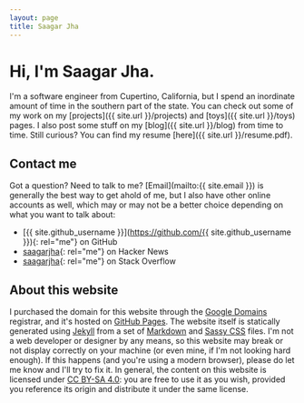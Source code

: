 ```yaml
---
layout: page
title: Saagar Jha
---
```


# Hi, I'm Saagar Jha.
I'm a software engineer from Cupertino, California, but I spend an inordinate amount of time in the southern part of the state. You can check out some of my work on my [projects]({{ site.url }}/projects) and [toys]({{ site.url }}/toys) pages. I also post some stuff on my [blog]({{ site.url }}/blog) from time to time. Still curious? You can find my resume [here]({{ site.url }}/resume.pdf).

## Contact me
Got a question? Need to talk to me? [Email](mailto:{{ site.email }}) is generally the best way to get ahold of me, but I also have other online accounts as well, which may or may not be a better choice depending on what you want to talk about:

- [{{ site.github_username }}](https://github.com/{{ site.github_username }}){: rel="me"} on GitHub
- [saagarjha](https://news.ycombinator.com/user?id=saagarjha){: rel="me"} on Hacker News
- [saagarjha](https://stackoverflow.com/users/5230900/saagarjha){: rel="me"} on Stack Overflow

## About this website
I purchased the domain for this website through the [Google Domains](https://domains.google/) registrar, and it's hosted on [GitHub Pages](https://pages.github.com). The website itself is statically generated using [Jekyll](https://jekyllrb.com) from a set of [Markdown](https://daringfireball.net/projects/markdown/) and [Sassy CSS](http://sass-lang.com) files. I'm not a web developer or designer by any means, so this website may break or not display correctly on your machine (or even mine, if I'm not looking hard enough). If this happens (and you're using a modern browser), please do let me know and I'll try to fix it. In general, the content on this website is licensed under [CC BY-SA 4.0](https://creativecommons.org/licenses/by-sa/4.0/): you are free to use it as you wish, provided you reference its origin and distribute it under the same license.
